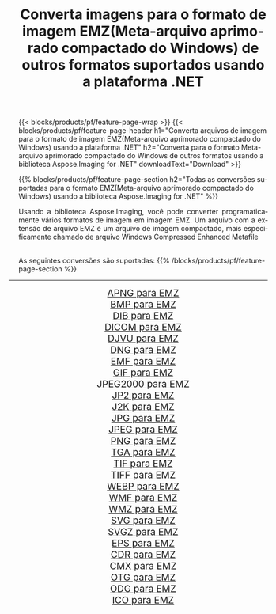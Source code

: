 ﻿---
title: Converta imagens para o formato de imagem EMZ(Meta-arquivo aprimorado compactado do Windows) de outros formatos suportados usando a plataforma .NET 
weight: 3920
url: /pt/net/conversion/to/emz/ 
lang: pt
langdirlevel: 2
locales: zh-hans,ja,it,ru,de,es,fr,nl,id,lt,pl,pt,vi,tr,ko,zh-hant,ar,hi,th,sv,cs,uk,he
description: Usando a biblioteca Aspose.Imaging para .NET, é fácil converter para EMZ(Meta-arquivo aprimorado compactado do Windows) de outros formatos de imagem suportados
---

{{< blocks/products/pf/feature-page-wrap >}}
{{< blocks/products/pf/feature-page-header h1="Converta arquivos de imagem para o formato de imagem EMZ(Meta-arquivo aprimorado compactado do Windows) usando a plataforma .NET" h2="Converta para o formato Meta-arquivo aprimorado compactado do Windows de outros formatos usando a biblioteca Aspose.Imaging for .NET" downloadText="Download" >}}


{{% blocks/products/pf/feature-page-section  h2="Todas as conversões suportadas para o formato EMZ(Meta-arquivo aprimorado compactado do Windows) usando a biblioteca Aspose.Imaging for .NET" %}}
<p align=justify>Usando a biblioteca Aspose.Imaging, você pode converter programaticamente vários formatos de imagem em imagem EMZ. Um arquivo com a extensão de arquivo EMZ é um arquivo de imagem compactado, mais especificamente chamado de arquivo Windows Compressed Enhanced Metafile</p>
<br/>
As seguintes conversões são suportadas:
{{% /blocks/products/pf/feature-page-section %}}
<div class="container-fluid productfamilypage bg-gray">
    <div class="convertypes bg-gray agp-content section">
        <div class="container">
		<hr style="margin-left:-20px;"/>
		<div class="row other-converters" style="gap: 10px;font-size: 19px;text-align:center;">
		    <div class='col-md-2 other-converter remove-lp remove-rp'><a href="/imaging/pt/net/conversion/apng-to-emz/" style="padding:15px;">APNG para EMZ</a></div>
<div class='col-md-2 other-converter remove-lp remove-rp'><a href="/imaging/pt/net/conversion/bmp-to-emz/" style="padding:15px;">BMP para EMZ</a></div>
<div class='col-md-2 other-converter remove-lp remove-rp'><a href="/imaging/pt/net/conversion/dib-to-emz/" style="padding:15px;">DIB para EMZ</a></div>
<div class='col-md-2 other-converter remove-lp remove-rp'><a href="/imaging/pt/net/conversion/dicom-to-emz/" style="padding:15px;">DICOM para EMZ</a></div>
<div class='col-md-2 other-converter remove-lp remove-rp'><a href="/imaging/pt/net/conversion/djvu-to-emz/" style="padding:15px;">DJVU para EMZ</a></div>
<div class='col-md-2 other-converter remove-lp remove-rp'><a href="/imaging/pt/net/conversion/dng-to-emz/" style="padding:15px;">DNG para EMZ</a></div>
<div class='col-md-2 other-converter remove-lp remove-rp'><a href="/imaging/pt/net/conversion/emf-to-emz/" style="padding:15px;">EMF para EMZ</a></div>
<div class='col-md-2 other-converter remove-lp remove-rp'><a href="/imaging/pt/net/conversion/gif-to-emz/" style="padding:15px;">GIF para EMZ</a></div>
<div class='col-md-2 other-converter remove-lp remove-rp'><a href="/imaging/pt/net/conversion/jpeg2000-to-emz/" style="padding:15px;">JPEG2000 para EMZ</a></div>
<div class='col-md-2 other-converter remove-lp remove-rp'><a href="/imaging/pt/net/conversion/jp2-to-emz/" style="padding:15px;">JP2 para EMZ</a></div>
<div class='col-md-2 other-converter remove-lp remove-rp'><a href="/imaging/pt/net/conversion/j2k-to-emz/" style="padding:15px;">J2K para EMZ</a></div>
<div class='col-md-2 other-converter remove-lp remove-rp'><a href="/imaging/pt/net/conversion/jpg-to-emz/" style="padding:15px;">JPG para EMZ</a></div>
<div class='col-md-2 other-converter remove-lp remove-rp'><a href="/imaging/pt/net/conversion/jpeg-to-emz/" style="padding:15px;">JPEG para EMZ</a></div>
<div class='col-md-2 other-converter remove-lp remove-rp'><a href="/imaging/pt/net/conversion/png-to-emz/" style="padding:15px;">PNG para EMZ</a></div>
<div class='col-md-2 other-converter remove-lp remove-rp'><a href="/imaging/pt/net/conversion/tga-to-emz/" style="padding:15px;">TGA para EMZ</a></div>
<div class='col-md-2 other-converter remove-lp remove-rp'><a href="/imaging/pt/net/conversion/tif-to-emz/" style="padding:15px;">TIF para EMZ</a></div>
<div class='col-md-2 other-converter remove-lp remove-rp'><a href="/imaging/pt/net/conversion/tiff-to-emz/" style="padding:15px;">TIFF para EMZ</a></div>
<div class='col-md-2 other-converter remove-lp remove-rp'><a href="/imaging/pt/net/conversion/webp-to-emz/" style="padding:15px;">WEBP para EMZ</a></div>
<div class='col-md-2 other-converter remove-lp remove-rp'><a href="/imaging/pt/net/conversion/wmf-to-emz/" style="padding:15px;">WMF para EMZ</a></div>
<div class='col-md-2 other-converter remove-lp remove-rp'><a href="/imaging/pt/net/conversion/wmz-to-emz/" style="padding:15px;">WMZ para EMZ</a></div>
<div class='col-md-2 other-converter remove-lp remove-rp'><a href="/imaging/pt/net/conversion/svg-to-emz/" style="padding:15px;">SVG para EMZ</a></div>
<div class='col-md-2 other-converter remove-lp remove-rp'><a href="/imaging/pt/net/conversion/svgz-to-emz/" style="padding:15px;">SVGZ para EMZ</a></div>
<div class='col-md-2 other-converter remove-lp remove-rp'><a href="/imaging/pt/net/conversion/eps-to-emz/" style="padding:15px;">EPS para EMZ</a></div>
<div class='col-md-2 other-converter remove-lp remove-rp'><a href="/imaging/pt/net/conversion/cdr-to-emz/" style="padding:15px;">CDR para EMZ</a></div>
<div class='col-md-2 other-converter remove-lp remove-rp'><a href="/imaging/pt/net/conversion/cmx-to-emz/" style="padding:15px;">CMX para EMZ</a></div>
<div class='col-md-2 other-converter remove-lp remove-rp'><a href="/imaging/pt/net/conversion/otg-to-emz/" style="padding:15px;">OTG para EMZ</a></div>
<div class='col-md-2 other-converter remove-lp remove-rp'><a href="/imaging/pt/net/conversion/odg-to-emz/" style="padding:15px;">ODG para EMZ</a></div>
<div class='col-md-2 other-converter remove-lp remove-rp'><a href="/imaging/pt/net/conversion/ico-to-emz/" style="padding:15px;">ICO para EMZ</a></div>
                </div>
        </div>
    </div>
</div>
<br/>

